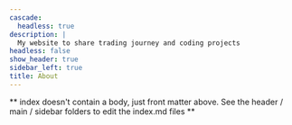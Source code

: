 ```yaml
---
cascade:
  headless: true
description: |
  My website to share trading journey and coding projects
headless: false
show_header: true
sidebar_left: true
title: About
---
```


** index doesn't contain a body, just front matter above.
See the header / main / sidebar folders to edit the index.md files **
